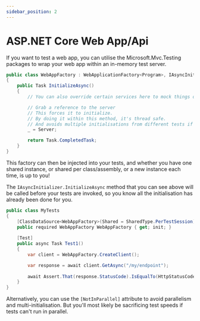```yaml
---
sidebar_position: 2
---
```


# ASP.NET Core Web App/Api

If you want to test a web app, you can utilise the Microsoft.Mvc.Testing packages to wrap your web app within an in-memory test server.

```csharp
public class WebAppFactory : WebApplicationFactory<Program>, IAsyncInitializer
{
    public Task InitializeAsync()
    {
        // You can also override certain services here to mock things out

        // Grab a reference to the server
        // This forces it to initialize.
        // By doing it within this method, it's thread safe.
        // And avoids multiple initialisations from different tests if parallelisation is switched on
        _ = Server;

        return Task.CompletedTask;
    }
}
```

This factory can then be injected into your tests, and whether you have one shared instance, or shared per class/assembly, or a new instance each time, is up to you!

The `IAsyncInitializer.InitializeAsync` method that you can see above will be called before your tests are invoked, so you know all the initialisation has already been done for you.

```csharp
public class MyTests
{
    [ClassDataSource<WebAppFactory>(Shared = SharedType.PerTestSession)]
    public required WebAppFactory WebAppFactory { get; init; }
    
    [Test]
    public async Task Test1()
    {
        var client = WebAppFactory.CreateClient();

        var response = await client.GetAsync("/my/endpoint");
        
        await Assert.That(response.StatusCode).IsEqualTo(HttpStatusCode.OK);
    }
}
```

Alternatively, you can use the `[NotInParallel]` attribute to avoid parallelism and multi-initialisation. But you'll most likely be sacrificing test speeds if tests can't run in parallel.
